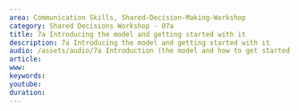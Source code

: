 ```yaml
---
area: Communication Skills, Shared-Decision-Making-Workshop
category: Shared Decisions Workshop - 07a
title: 7a Introducing the model and getting started with it
description: 7a Introducing the model and getting started with it
audio: /assets/audio/7a Introduction (the model and how to get started with it).m4a
article: 
www: 
keywords: 
youtube: 
duration: 
--- 
```

